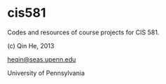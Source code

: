 cis581
======
Codes and resources of course projects for CIS 581.
    
(c) Qin He, 2013

heqin@seas.upenn.edu

University of Pennsylvania
